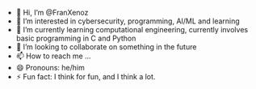 - 👋 Hi, I’m @FranXenoz
- 👀 I’m interested in cybersecurity, programming, AI/ML and learning
- 🌱 I’m currently learning computational engineering, currently involves basic programming in C and Python
- 💞️ I’m looking to collaborate on something in the future
- 📫 How to reach me ...
- 😄 Pronouns: he/him
- ⚡ Fun fact: I think for fun, and I think a lot.

<!---
FranXenoz/FranXenoz is a ✨ special ✨ repository because its `README.md` (this file) appears on your GitHub profile.
You can click the Preview link to take a look at your changes.
--->
